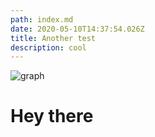 ```yaml
---
path: index.md
date: 2020-05-10T14:37:54.026Z
title: Another test
description: cool
---
```

![graph](assets/screen-shot-2020-05-10-at-00.43.15.png "scary graphic")

# Hey there